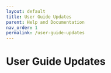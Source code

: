 ```yaml
---
layout: default
title: User Guide Updates
parent: Help and Documentation
nav_order: 1
permalink: /user-guide-updates
---
```


# User Guide Updates
